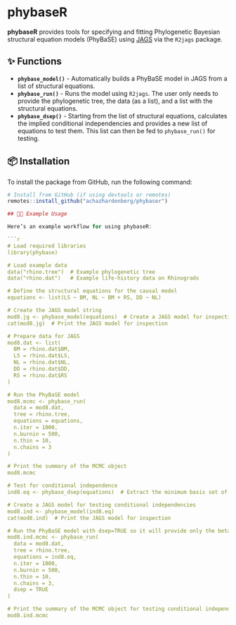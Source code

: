 # phybaseR

**phybaseR** provides tools for specifying and fitting Phylogenetic Bayesian structural equation models (PhyBaSE) using [JAGS](http://mcmc-jags.sourceforge.net) via the `R2jags` package.

## ✨ Functions

- **`phybase_model()`** - Automatically builds a PhyBaSE model in JAGS from a list of structural equations.
- **`phybase_run()`** - Runs the model using `R2jags`. The user only needs to provide the phylogenetic tree, the data (as a list), and a list with the structural equations.
- **`phybase_dsep()`** - Starting from the list of structural equations, calculates the implied conditional independencies and provides a new list of equations to test them. This list can then be fed to `phybase_run()` for testing.

## 📦 Installation

To install the package from GitHub, run the following command:

```r
# Install from GitHub (if using devtools or remotes)
remotes::install_github("achazhardenberg/phybaser")

## 🧑‍💻 Example Usage

Here’s an example workflow for using phybaseR:

```r
# Load required libraries
library(phybase)

# Load example data
data("rhino.tree")  # Example phylogenetic tree
data("rhino.dat")   # Example life-history data on Rhinograds

# Define the structural equations for the causal model
equations <- list(LS ~ BM, NL ~ BM + RS, DD ~ NL)

# Create the JAGS model string
mod8.jg <- phybase_model(equations)  # Create a JAGS model for inspection or modification
cat(mod8.jg)  # Print the JAGS model for inspection

# Prepare data for JAGS
mod8.dat <- list(
  BM = rhino.dat$BM,
  LS = rhino.dat$LS,
  NL = rhino.dat$NL,
  DD = rhino.dat$DD,
  RS = rhino.dat$RS
)

# Run the PhyBaSE model
mod8.mcmc <- phybase_run(
  data = mod8.dat, 
  tree = rhino.tree, 
  equations = equations, 
  n.iter = 1000, 
  n.burnin = 500, 
  n.thin = 10, 
  n.chains = 3
)

# Print the summary of the MCMC object
mod8.mcmc

# Test for conditional independence
ind8.eq <- phybase_dsep(equations)  # Extract the minimum basis set of independence equations

# Create a JAGS model for testing conditional independencies
mod8.ind <- phybase_model(ind8.eq)
cat(mod8.ind)  # Print the JAGS model for inspection

# Run the PhyBaSE model with dsep=TRUE so it will provide only the betas needed to test for conditional independencies
mod8.ind.mcmc <- phybase_run(
  data = mod8.dat, 
  tree = rhino.tree, 
  equations = ind8.eq, 
  n.iter = 1000, 
  n.burnin = 500, 
  n.thin = 10, 
  n.chains = 3,
  dsep = TRUE
)

# Print the summary of the MCMC object for testing conditional independencies
mod8.ind.mcmc
